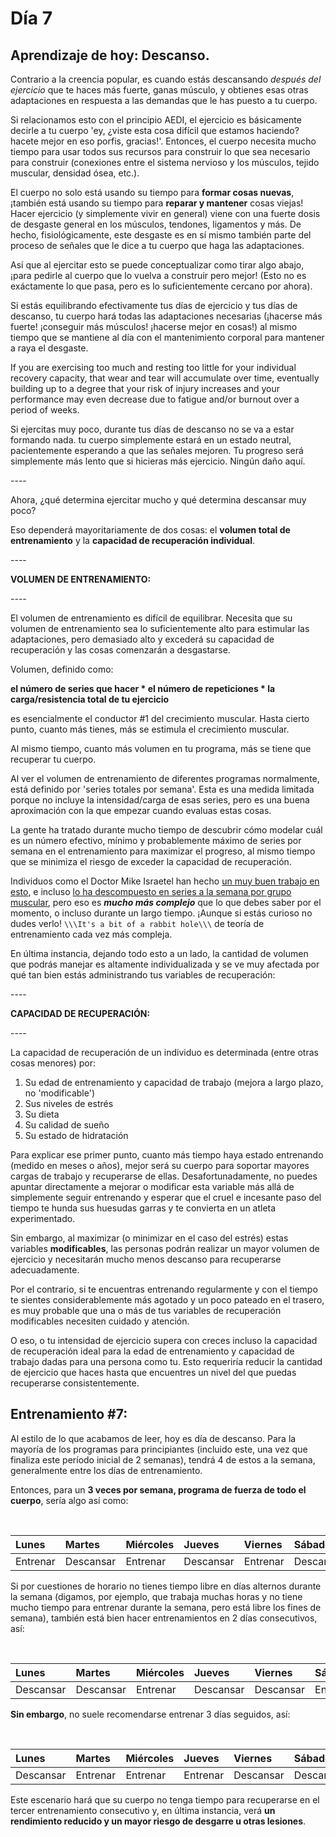 # Día 7

## Aprendizaje de hoy: Descanso.

Contrario a la creencia popular, es cuando estás descansando *después del ejercicio* que te haces más fuerte, ganas músculo, y obtienes esas otras adaptaciones en respuesta a las demandas que le has puesto a tu cuerpo.

Si relacionamos esto con el principio AEDI, el ejercicio es básicamente decirle a tu cuerpo 'ey, ¿viste esta cosa difícil que estamos haciendo? hacete mejor en eso porfis, gracias!'. Entonces, el cuerpo necesita mucho tiempo para usar todos sus recursos para construir lo que sea necesario para construir (conexiones entre el sistema nervioso y los músculos, tejido muscular, densidad ósea, etc.).

El cuerpo no solo está usando su tiempo para **formar cosas nuevas**, ¡también está usando su tiempo para **reparar y mantener** cosas viejas! Hacer ejercicio (y simplemente vivir en general) viene con una fuerte dosis de desgaste general en los músculos, tendones, ligamentos y más. De hecho, fisiológicamente, este desgaste es en sí mismo también parte del proceso de señales que le dice a tu cuerpo que haga las adaptaciones.

Así que al ejercitar esto se puede conceptualizar como tirar algo abajo, ¡para pedirle al cuerpo que lo vuelva a construir pero mejor! (Esto no es exáctamente lo que pasa, pero es lo suficientemente cercano por ahora).

Si estás equilibrando efectivamente tus días de ejercicio y tus días de descanso, tu cuerpo hará todas las adaptaciones necesarias (¡hacerse más fuerte! ¡conseguir más músculos! ¡hacerse mejor en cosas!) al mismo tiempo que se mantiene al día con el mantenimiento corporal para mantener a raya el desgaste.

If you are exercising too much and resting too little for your individual recovery capacity, that wear and tear will accumulate over time, eventually building up to a degree that your risk of injury increases and your performance may even decrease due to fatigue and/or burnout over a period of weeks.

Si ejercitas muy poco, durante tus días de descanso no se va a estar formando nada. tu cuerpo simplemente estará en un estado neutral, pacientemente esperando a que las señales mejoren. Tu progreso será simplemente más lento que si hicieras más ejercicio. Ningún daño aquí.

\----

Ahora, ¿qué determina ejercitar mucho y qué determina descansar muy poco?

Eso dependerá mayoritariamente de dos cosas: el **volumen total de entrenamiento** y la **capacidad de recuperación individual**.

\----

**VOLUMEN DE ENTRENAMIENTO:**

\----

El volumen de entrenamiento es difícil de equilibrar. Necesita que su volumen de entrenamiento sea lo suficientemente alto para estimular las adaptaciones, pero demasiado alto y excederá su capacidad de recuperación y las cosas comenzarán a desgastarse.

Volumen, definido como:

**el número de series que hacer \* el número de repeticiones \* la carga/resistencia total de tu ejercicio**

es esencialmente el conductor #1 del crecimiento muscular. Hasta cierto punto, cuanto más tienes, más se estimula el crecimiento muscular.

Al mismo tiempo, cuanto más volumen en tu programa, más se tiene que recuperar tu cuerpo.

Al ver el volumen de entrenamiento de diferentes programas normalmente, está definido por 'series totales por semana'. Esta es una medida limitada porque no incluye la intensidad/carga de esas series, pero es una buena aproximación con la que empezar cuando evaluas estas cosas.

La gente ha tratado durante mucho tiempo de descubrir cómo modelar cuál es un número efectivo, mínimo y probablemente máximo de series por semana en el entrenamiento para maximizar el progreso, al mismo tiempo que se minimiza el riesgo de exceder la capacidad de recuperación.

Individuos como el Doctor Mike Israetel han hecho [un muy buen trabajo en esto](https://renaissanceperiodization.com/training-volume-landmarks-muscle-growth/), e incluso [lo ha descompuesto en series a la semana por grupo muscular](https://renaissanceperiodization.com/hypertrophy-training-guide-central-hub/), pero eso es ***mucho más complejo*** que lo que debes saber por el momento, o incluso durante un largo tiempo. ¡Aunque si estás curioso no dudes verlo! `\\\It's a bit of a rabbit hole\\\` de teoría de entrenamiento cada vez más compleja.

En última instancia, dejando todo esto a un lado, la cantidad de volumen que podrás manejar es altamente individualizada y se ve muy afectada por qué tan bien estás administrando tus variables de recuperación:

\----

**CAPACIDAD DE RECUPERACIÓN:**

\----

La capacidad de recuperación de un individuo es determinada (entre otras cosas menores) por:

1. Su edad de entrenamiento y capacidad de trabajo (mejora a largo plazo, no 'modificable')
2. Sus niveles de estrés
3. Su dieta
4. Su calidad de sueño
5. Su estado de hidratación

Para explicar ese primer punto, cuanto más tiempo haya estado entrenando (medido en meses o años), mejor será su cuerpo para soportar mayores cargas de trabajo y recuperarse de ellas. Desafortunadamente, no puedes apuntar directamente a mejorar o modificar esta variable más allá de simplemente seguir entrenando y esperar que el cruel e incesante paso del tiempo te hunda sus huesudas garras y te convierta en un atleta experimentado.

Sin embargo, al maximizar (o minimizar en el caso del estrés) estas variables **modificables**, las personas podrán realizar un mayor volumen de ejercicio y necesitarán mucho menos descanso para recuperarse adecuadamente.

Por el contrario, si te encuentras entrenando regularmente y con el tiempo te sientes considerablemente más agotado y un poco pateado en el trasero, es muy probable que una o más de tus variables de recuperación modificables necesiten cuidado y atención.

O eso, o tu intensidad de ejercicio supera con creces incluso la capacidad de recuperación ideal para la edad de entrenamiento y capacidad de trabajo dadas para una persona como tu. Esto requeriría reducir la cantidad de ejercicio que haces hasta que encuentres un nivel del que puedas recuperarse consistentemente.

## Entrenamiento #7:

Al estilo de lo que acabamos de leer, hoy es día de descanso. Para la mayoría de los programas para principiantes (incluido este, una vez que finaliza este período inicial de 2 semanas), tendrá 4 de estos a la semana, generalmente entre los días de entrenamiento.

Entonces, para un **3 veces por semana, programa de fuerza de todo el cuerpo**, sería algo así como:

&#x200B;

|Lunes|Martes|Miércoles|Jueves|Viernes|Sábado|Domingo|
|:-|:-|:-|:-|:-|:-|:-|
|Entrenar|Descansar|Entrenar|Descansar|Entrenar|Descansar|Descansar|

Si por cuestiones de horario no tienes tiempo libre en días alternos durante la semana (digamos, por ejemplo, que trabaja muchas horas y no tiene mucho tiempo para entrenar durante la semana, pero está libre los fines de semana), también está bien hacer entrenamientos en 2 días consecutivos, así:

&#x200B;

|Lunes|Martes|Miércoles|Jueves|Viernes|Sábado|Domingo|
|:-|:-|:-|:-|:-|:-|:-|
|Descansar|Descansar|Entrenar|Descansar|Descansar|Entrenar|Entrenar|

**Sin embargo**, no suele recomendarse entrenar 3 días seguidos, así:

&#x200B;

|Lunes|Martes|Miércoles|Jueves|Viernes|Sábado|Domingo|
|:-|:-|:-|:-|:-|:-|:-|
|Descansar|Entrenar|Entrenar|Entrenar|Descansar|Descansar|Descansar|

Este escenario hará que su cuerpo no tenga tiempo para recuperarse en el tercer entrenamiento consecutivo y, en última instancia, verá **un rendimiento reducido y un mayor riesgo de desgarre u otras lesiones**.